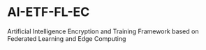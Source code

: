 # AI-ETF-FL-EC
Artificial Intelligence Encryption and Training Framework based on Federated Learning and Edge Computing
